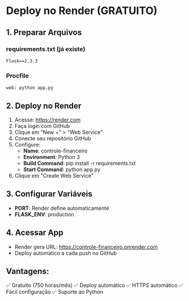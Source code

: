 # Deploy no Render (GRATUITO)

## 1. Preparar Arquivos

### requirements.txt (já existe)
```
Flask==2.3.3
```

### Procfile
```
web: python app.py
```

## 2. Deploy no Render
1. Acesse: https://render.com
2. Faça login com GitHub
3. Clique em "New +" > "Web Service"
4. Conecte seu repositório GitHub
5. Configure:
   - **Name**: controle-financeiro
   - **Environment**: Python 3
   - **Build Command**: pip install -r requirements.txt
   - **Start Command**: python app.py
6. Clique em "Create Web Service"

## 3. Configurar Variáveis
- **PORT**: Render define automaticamente
- **FLASK_ENV**: production

## 4. Acessar App
- Render gera URL: https://controle-financeiro.onrender.com
- Deploy automático a cada push no GitHub

## Vantagens:
✅ Gratuito (750 horas/mês)
✅ Deploy automático
✅ HTTPS automático
✅ Fácil configuração
✅ Suporte ao Python
